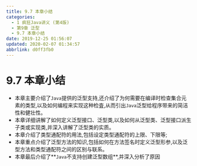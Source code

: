 ```yaml
---
title: 9.7 本章小结
categories: 
  - 1 疯狂Java讲义 (第4版)
  - 第9章 泛型
  - 9.7 本章小结
date: 2019-12-25 01:56:07
updated: 2020-02-07 01:34:57
abbrlink: d0ff3fb0
---
```

# 9.7 本章小结
- 本章主要介绍了`Java`提供的泛型支持,还介绍了为何需要在编译时检查集合元素的类型,以及如何编程来实现这种检査,从而引出`Java`泛型给程序带来的简洁性和健壮性。
- 本章详细讲解了如何定义泛型接口、泛型类,以及如何从泛型类、泛型接口派生子类或实现类,并深入讲解了泛型类的实质。
- 本章介绍了类型通配符的用法,包括设定类型通配符的上限、下限等;
- 本章重点介绍了泛型方法的知识,包括如何在方法签名时定义泛型形参,以及泛型方法和类型通配符之间的区别与联系。
- 本章最后介绍了**`Java`不支持创建泛型数组**,并深入分析了原因

